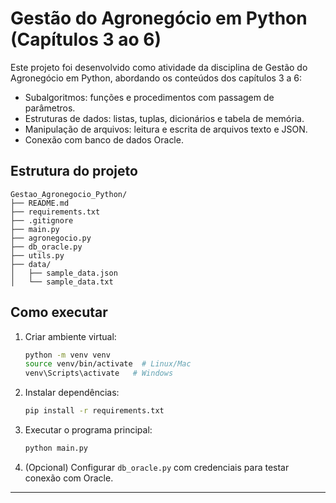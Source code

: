 # Gestão do Agronegócio em Python (Capítulos 3 ao 6)

Este projeto foi desenvolvido como atividade da disciplina de Gestão do Agronegócio em Python, abordando os conteúdos dos capítulos 3 a 6:

- Subalgoritmos: funções e procedimentos com passagem de parâmetros.
- Estruturas de dados: listas, tuplas, dicionários e tabela de memória.
- Manipulação de arquivos: leitura e escrita de arquivos texto e JSON.
- Conexão com banco de dados Oracle.

## Estrutura do projeto

```
Gestao_Agronegocio_Python/
├── README.md
├── requirements.txt
├── .gitignore
├── main.py
├── agronegocio.py
├── db_oracle.py
├── utils.py
├── data/
│   ├── sample_data.json
│   └── sample_data.txt
```

## Como executar

1. Criar ambiente virtual:
   ```bash
   python -m venv venv
   source venv/bin/activate  # Linux/Mac
   venv\Scripts\activate   # Windows
   ```

2. Instalar dependências:
   ```bash
   pip install -r requirements.txt
   ```

3. Executar o programa principal:
   ```bash
   python main.py
   ```

4. (Opcional) Configurar `db_oracle.py` com credenciais para testar conexão com Oracle.

---
